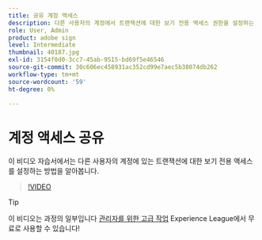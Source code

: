 ```yaml
---
title: 공유 계정 액세스
description: 다른 사용자의 계정에서 트랜잭션에 대한 보기 전용 액세스 권한을 설정하는 방법에 대해 알아봅니다.
role: User, Admin
product: adobe sign
level: Intermediate
thumbnail: 40187.jpg
exl-id: 3154f0d0-3cc7-45ab-9515-bd69f5e46546
source-git-commit: 30c606ec458931ac352cd99e7aec5b38074db262
workflow-type: tm+mt
source-wordcount: '59'
ht-degree: 0%

---
```


# 계정 액세스 공유

이 비디오 자습서에서는 다른 사용자의 계정에 있는 트랜잭션에 대한 보기 전용 액세스를 설정하는 방법을 알아봅니다.

>[!VIDEO](https://video.tv.adobe.com/v/40187?hidetitle=true)

>[!TIP]
>
>이 비디오는 과정의 일부입니다 [관리자를 위한 고급 작업](https://experienceleague.adobe.com/?recommended=Sign-A-1-2020.1) Experience League에서 무료로 사용할 수 있습니다!
